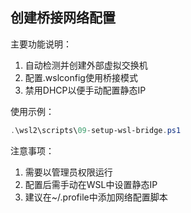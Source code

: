 ## 创建桥接网络配置

主要功能说明：
1. 自动检测并创建外部虚拟交换机
2. 配置.wslconfig使用桥接模式
3. 禁用DHCP以便手动配置静态IP

使用示例：
```powershell
.\wsl2\scripts\09-setup-wsl-bridge.ps1
```

注意事项：
1. 需要以管理员权限运行
2. 配置后需手动在WSL中设置静态IP
3. 建议在~/.profile中添加网络配置脚本